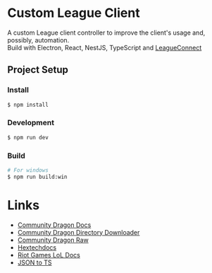# Custom League Client
A custom League client controller to improve the client's usage and, possibly, automation.<br>
Build with Electron, React, NestJS, TypeScript and [LeagueConnect](https://github.com/junlarsen/league-connect)

## Project Setup

### Install

```bash
$ npm install
```

### Development

```bash
$ npm run dev
```

### Build

```bash
# For windows
$ npm run build:win
```
# Links

- [Community Dragon Docs](https://www.communitydragon.org/documentation)
- [Community Dragon Directory Downloader](https://github.com/Hi-Ray/cd-dd/)
- [Community Dragon Raw](https://raw.communitydragon.org/)
- [Hextechdocs](https://hextechdocs.dev/)
- [Riot Games LoL Docs](https://developer.riotgames.com/docs/lol)
- [JSON to TS](https://transform.tools/json-to-typescript)
